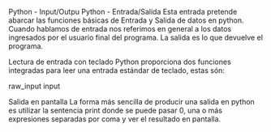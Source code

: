 Python - Input/Outpu
Python - Entrada/Salida
Esta entrada pretende abarcar las funciones básicas de Entrada y Salida de datos en python. Cuando
hablamos de entrada nos referimos en general a los datos ingresados por
el usuario final del programa. La salida es lo que devuelve el programa.

Lectura de entrada con teclado
Python proporciona dos funciones integradas para leer una entrada estándar de teclado, estas són:

raw_input
input

Salida en pantalla
La forma más sencilla de producir una salida en python es utilizar la sentencia print donde se puede pasar 0, una o más expresiones separadas por coma y ver el resultado en pantalla.
